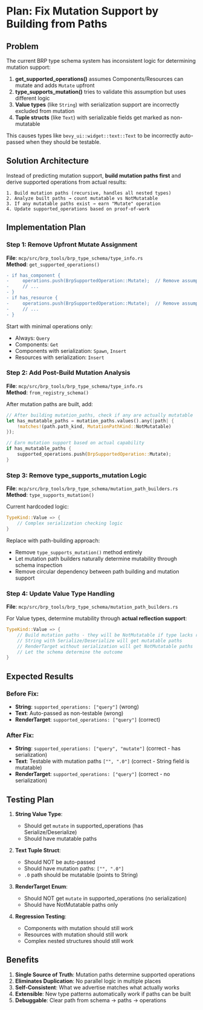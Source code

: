 # Plan: Fix Mutation Support by Building from Paths

## Problem

The current BRP type schema system has inconsistent logic for determining mutation support:

1. **get_supported_operations()** assumes Components/Resources can mutate and adds `Mutate` upfront
2. **type_supports_mutation()** tries to validate this assumption but uses different logic
3. **Value types** (like `String`) with serialization support are incorrectly excluded from mutation
4. **Tuple structs** (like `Text`) with serializable fields get marked as non-mutatable

This causes types like `bevy_ui::widget::text::Text` to be incorrectly auto-passed when they should be testable.

## Solution Architecture

Instead of predicting mutation support, **build mutation paths first** and derive supported operations from actual results:

```
1. Build mutation paths (recursive, handles all nested types)
2. Analyze built paths → count mutatable vs NotMutatable  
3. If any mutatable paths exist → earn "Mutate" operation
4. Update supported_operations based on proof-of-work
```

## Implementation Plan

### Step 1: Remove Upfront Mutate Assignment

**File**: `mcp/src/brp_tools/brp_type_schema/type_info.rs`  
**Method**: `get_supported_operations()`

```diff
- if has_component {
-     operations.push(BrpSupportedOperation::Mutate);  // Remove assumption
-     // ...
- }
- if has_resource {
-     operations.push(BrpSupportedOperation::Mutate);  // Remove assumption  
-     // ...
- }
```

Start with minimal operations only:
- Always: `Query`
- Components: `Get` 
- Components with serialization: `Spawn`, `Insert`
- Resources with serialization: `Insert`

### Step 2: Add Post-Build Mutation Analysis

**File**: `mcp/src/brp_tools/brp_type_schema/type_info.rs`  
**Method**: `from_registry_schema()`

After mutation paths are built, add:

```rust
// After building mutation_paths, check if any are actually mutatable
let has_mutatable_paths = mutation_paths.values().any(|path| {
    !matches!(path.path_kind, MutationPathKind::NotMutatable)
});

// Earn mutation support based on actual capability
if has_mutatable_paths {
    supported_operations.push(BrpSupportedOperation::Mutate);
}
```

### Step 3: Remove type_supports_mutation Logic

**File**: `mcp/src/brp_tools/brp_type_schema/mutation_path_builders.rs`  
**Method**: `type_supports_mutation()`

Current hardcoded logic:
```rust
TypeKind::Value => {
    // Complex serialization checking logic
}
```

Replace with path-building approach:
- Remove `type_supports_mutation()` method entirely
- Let mutation path builders naturally determine mutability through schema inspection
- Remove circular dependency between path building and mutation support

### Step 4: Update Value Type Handling

**File**: `mcp/src/brp_tools/brp_type_schema/mutation_path_builders.rs`

For Value types, determine mutability through **actual reflection support**:

```rust
TypeKind::Value => {
    // Build mutation paths - they will be NotMutatable if type lacks reflection
    // String with Serialize/Deserialize will get mutatable paths
    // RenderTarget without serialization will get NotMutatable paths
    // Let the schema determine the outcome
}
```

## Expected Results

### Before Fix:
- **String**: `supported_operations: ["query"]` (wrong)
- **Text**: Auto-passed as non-testable (wrong)  
- **RenderTarget**: `supported_operations: ["query"]` (correct)

### After Fix:
- **String**: `supported_operations: ["query", "mutate"]` (correct - has serialization)
- **Text**: Testable with mutation paths `["", ".0"]` (correct - String field is mutatable)
- **RenderTarget**: `supported_operations: ["query"]` (correct - no serialization)

## Testing Plan

1. **String Value Type**:
   - Should get `mutate` in supported_operations (has Serialize/Deserialize)
   - Should have mutatable paths

2. **Text Tuple Struct**:
   - Should NOT be auto-passed  
   - Should have mutation paths: `["", ".0"]`
   - `.0` path should be mutatable (points to String)

3. **RenderTarget Enum**:
   - Should NOT get `mutate` in supported_operations (no serialization)
   - Should have NotMutatable paths only

4. **Regression Testing**:
   - Components with mutation should still work
   - Resources with mutation should still work
   - Complex nested structures should still work

## Benefits

1. **Single Source of Truth**: Mutation paths determine supported operations
2. **Eliminates Duplication**: No parallel logic in multiple places
3. **Self-Consistent**: What we advertise matches what actually works
4. **Extensible**: New type patterns automatically work if paths can be built
5. **Debuggable**: Clear path from schema → paths → operations
